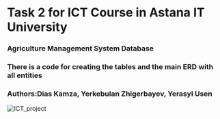 # Task 2 for ICT Course in Astana IT University
### Agriculture Management System Database
### There is a code for creating the tables and the main ERD with all entities
### Authors:Dias Kamza, Yerkebulan Zhigerbayev, Yerasyl Usen
![ICT_project](https://user-images.githubusercontent.com/68639981/99115969-7db73d80-261d-11eb-89ee-26de658d289b.png)
